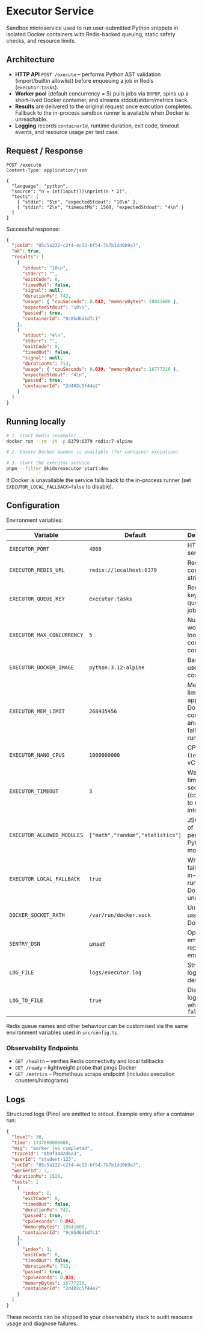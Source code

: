 ﻿# Executor Service

Sandbox microservice used to run user-submitted Python snippets in isolated Docker containers with Redis-backed queuing, static safety checks, and resource limits.

## Architecture

- **HTTP API** `POST /execute` – performs Python AST validation (import/builtin allowlist) before enqueuing a job in Redis (`executor:tasks`).
- **Worker pool** (default concurrency = 5) pulls jobs via `BRPOP`, spins up a short-lived Docker container, and streams stdout/stderr/metrics back.
- **Results** are delivered to the original request once execution completes. Fallback to the in-process sandbox runner is available when Docker is unreachable.
- **Logging** records `containerId`, runtime duration, exit code, timeout events, and resource usage per test case.

## Request / Response

```http
POST /execute
Content-Type: application/json

{
  "language": "python",
  "source": "n = int(input())\nprint(n * 2)",
  "tests": [
    { "stdin": "5\n", "expectedStdout": "10\n" },
    { "stdin": "2\n", "timeoutMs": 1500, "expectedStdout": "4\n" }
  ]
}
```

Successful response:

```json
{
  "jobId": "05c5a222-c2f4-4c12-bf54-7b7b1dd0b9a3",
  "ok": true,
  "results": [
    {
      "stdout": "10\n",
      "stderr": "",
      "exitCode": 0,
      "timedOut": false,
      "signal": null,
      "durationMs": 742,
      "usage": { "cpuSeconds": 0.042, "memoryBytes": 18841600 },
      "expectedStdout": "10\n",
      "passed": true,
      "containerId": "9c8bd6d1d7c1"
    },
    {
      "stdout": "4\n",
      "stderr": "",
      "exitCode": 0,
      "timedOut": false,
      "signal": null,
      "durationMs": 713,
      "usage": { "cpuSeconds": 0.039, "memoryBytes": 16777216 },
      "expectedStdout": "4\n",
      "passed": true,
      "containerId": "2d402c5f44e2"
    }
  ]
}
```

## Running locally

```bash
# 1. Start Redis (example)
docker run --rm -it -p 6379:6379 redis:7-alpine

# 2. Ensure Docker daemon is available (for container execution)

# 3. Start the executor service
pnpm --filter @kids/executor start:dev
```

If Docker is unavailable the service falls back to the in-process runner (set `EXECUTOR_LOCAL_FALLBACK=false` to disable).

## Configuration

Environment variables:

| Variable | Default | Description |
| --- | --- | --- |
| `EXECUTOR_PORT` | `4060` | HTTP server port |
| `EXECUTOR_REDIS_URL` | `redis://localhost:6379` | Redis connection string |
| `EXECUTOR_QUEUE_KEY` | `executor:tasks` | Redis list key for queued jobs |
| `EXECUTOR_MAX_CONCURRENCY` | `5` | Number of worker loops / concurrent containers |
| `EXECUTOR_DOCKER_IMAGE` | `python:3.12-alpine` | Base image used to run code |
| `EXECUTOR_MEM_LIMIT` | `268435456` | Memory limit (bytes) applied to Docker containers and fallback runner |
| `EXECUTOR_NANO_CPUS` | `1000000000` | CPU quota (`1e9` ≈ 1 vCPU) |
| `EXECUTOR_TIMEOUT` | `3` | Wall-clock timeout in seconds (converted to ms internally) |
| `EXECUTOR_ALLOWED_MODULES` | `["math","random","statistics"]` | JSON array of permitted Python modules |
| `EXECUTOR_LOCAL_FALLBACK` | `true` | Whether to fall back to in-process runner if Docker is unavailable |
| `DOCKER_SOCKET_PATH` | `/var/run/docker.sock` | Unix socket used by Dockerode |
| `SENTRY_DSN` | _unset_ | Optional error-reporting endpoint |
| `LOG_FILE` | `logs/executor.log` | Structured log file destination |
| `LOG_TO_FILE` | `true` | Disable file logging when set to `false` |

Redis queue names and other behaviour can be customised via the same environment variables used in `src/config.ts`.

### Observability Endpoints

- `GET /health` – verifies Redis connectivity and local fallbacks
- `GET /ready` – lightweight probe that pings Docker
- `GET /metrics` – Prometheus scrape endpoint (includes execution counters/histograms)

## Logs

Structured logs (Pino) are emitted to stdout. Example entry after a container run:

```json
{
  "level": 30,
  "time": 1737600000000,
  "msg": "worker_job_completed",
  "traceId": "8b9f34d2d6a3",
  "userId": "student-123",
  "jobId": "05c5a222-c2f4-4c12-bf54-7b7b1dd0b9a3",
  "workerId": 2,
  "durationMs": 1520,
  "tests": [
    {
      "index": 0,
      "exitCode": 0,
      "timedOut": false,
      "durationMs": 742,
      "passed": true,
      "cpuSeconds": 0.042,
      "memoryBytes": 18841600,
      "containerId": "9c8bd6d1d7c1"
    },
    {
      "index": 1,
      "exitCode": 0,
      "timedOut": false,
      "durationMs": 713,
      "passed": true,
      "cpuSeconds": 0.039,
      "memoryBytes": 16777216,
      "containerId": "2d402c5f44e2"
    }
  ]
}
```

These records can be shipped to your observability stack to audit resource usage and diagnose failures.
